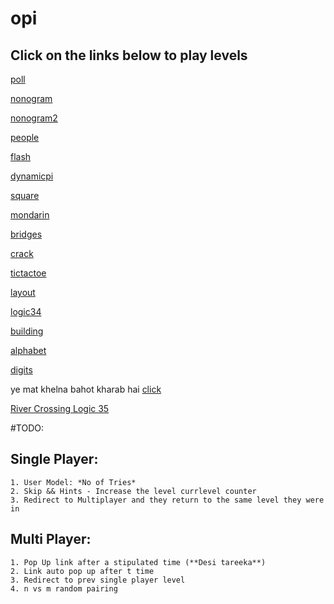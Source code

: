 # opi
## Click on the links below to play levels

[poll](https://kousikr26.github.io/opi/Kousik/levels/poll/people.html)

[nonogram](https://kousikr26.github.io/opi/Kousik/levels/nonogram/nonogram.html)

[nonogram2](https://kousikr26.github.io/opi/Kousik/levels/nonogram2/nonogram2.html)

[people](https://kousikr26.github.io/opi/Kousik/levels/personincircle/people.html)

[flash](https://kousikr26.github.io/opi/Kousik/levels/screenflash/flash.html)

[dynamicpi](https://kousikr26.github.io/opi/Kousik/levels/dynamicpi/dynamicpi.html)

[square](https://kousikr26.github.io/opi/Kousik/square.html)

[mondarin](https://kousikr26.github.io/opi/Abhishek/Mondarin%20Maths%20Puzzle/md.html)

[bridges](https://kousikr26.github.io/opi/Taruna/connect.html)

[crack](https://kousikr26.github.io/opi/Taruna/crack.html)

[tictactoe](https://kousikr26.github.io/opi/Taruna/ttt.html)

[layout](https://kousikr26.github.io/opi/layout/navbar.html)

[logic34](https://kousikr26.github.io/opi/Nihal/Logic%2034/logic34.html)

[building](https://kousikr26.github.io/opi/Nihal/25%20Floor%20Building/building.html)

[alphabet](https://kousikr26.github.io/opi/Nihal/Alphabet%20Puzzle/puzzle.html)

[digits](https://kousikr26.github.io/opi/Param/digits/level.html)

ye mat khelna bahot kharab hai [click](https://kousikr26.github.io/opi/Param/RightClick/x.html)

[River Crossing Logic 35](https://kousikr26.github.io/opi/Abhishek/River%20crossing%20puzzle%20level%2035/35.html)

#TODO:

## Single Player:
	1. User Model: *No of Tries*
	2. Skip && Hints - Increase the level currlevel counter
	3. Redirect to Multiplayer and they return to the same level they were in

## Multi Player:
	1. Pop Up link after a stipulated time (**Desi tareeka**)
	2. Link auto pop up after t time
	3. Redirect to prev single player level
	4. n vs m random pairing



